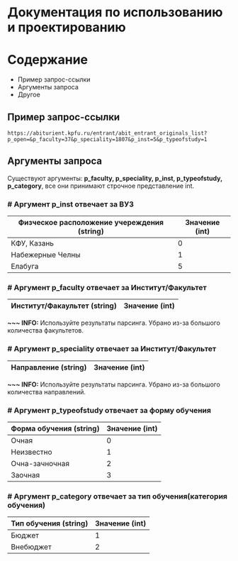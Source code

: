 
# Документация по использованию и проектированию

# Содержание

- Пример запрос-ссылки
- Аргументы запроса
- Другое


## Пример запрос-ссылки

`
https://abiturient.kpfu.ru/entrant/abit_entrant_originals_list?p_open=&p_faculty=37&p_speciality=1807&p_inst=5&p_typeofstudy=1
`

## Аргументы запроса

Существуют аргументы: **p_faculty, p_speciality, p_inst, p_typeofstudy, p_category**, все они принимают строчное представление int.

### # Аргумент **p_inst** отвечает за ВУЗ

| Физческое расположение учереждения (string) | Значение (int) |
|-----|---|
| КФУ, Казань | 0 |
| Набежерные Челны | 1 |
| Елабуга | 5 |

### # Аргумент **p_faculty** отвечает за Институт/Факультет

| Институт/Факаультет (string) | Значение (int) |
|-----|---|
**~~~ INFO:** Используйте результаты парсинга. Убрано из-за большого количества факультетов.

### # Аргумент **p_speciality** отвечает за Институт/Факультет

| Направление (string) | Значение (int) |
|-----|---|
**~~~ INFO:** Используйте результаты парсинга. Убрано из-за большого количества направлений.


### # Аргумент **p_typeofstudy** отвечает за форму обучения

| Форма обучения (string) | Значение (int) |
|-----|---|
| Очная | 0 |
| Неизвестно | 1 |
| Очна-зачночная | 2 |
| Заочная | 3 |

### # Аргумент **p_category** отвечает за тип обучения(категория обучения)

| Тип обучения (string) | Значение (int) |
|-----|---|
| Бюджет | 1 |
| Внебюджет | 2 |
